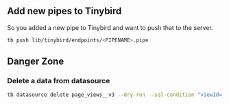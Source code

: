 ## Add new pipes to Tinybird

So you added a new pipe to Tinybird and want to push that to the server.

```sh
tb push lib/tinybird/endpoints/<PIPENAME>.pipe
```

## Danger Zone

### Delete a data from datasource

```sh
tb datasource delete page_views__v3 --dry-run --sql-condition "viewId='VIEWID' and CAST(pageNumber AS UInt8) = PAGENUMBER" --wait
```
